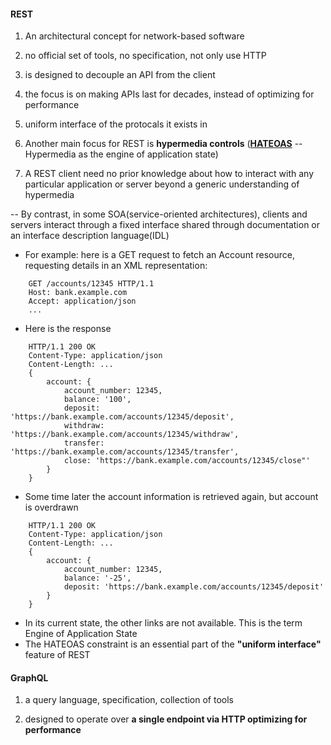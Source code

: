 #### REST
1. An architectural concept for network-based software

2. no official set of tools, no specification, not only use HTTP

3. is designed to decouple an API from the client

4. the focus is on making APIs last for decades, 
   instead of optimizing for performance

5. uniform interface of the protocals it exists in

6. Another main focus for REST is **hypermedia controls** (**[HATEOAS](https://en.wikipedia.org/wiki/HATEOAS)** -- Hypermedia as the engine of application state)

7. A REST client need no prior knowledge about how to interact with any particular application or server beyond a generic understanding of hypermedia

-- By contrast, in some SOA(service-oriented architectures), clients and servers interact through a fixed interface shared through documentation or an interface description language(IDL)

- For example: here is a GET request to fetch an Account resource, requesting details in an XML representation:
```
	GET /accounts/12345 HTTP/1.1
    Host: bank.example.com
    Accept: application/json
    ...
```
- Here is the response
```
	HTTP/1.1 200 OK
    Content-Type: application/json
    Content-Length: ...
    {
    	account: {
    		account_number: 12345,
    		balance: '100',
    		deposit: 'https://bank.example.com/accounts/12345/deposit',
    		withdraw: 'https://bank.example.com/accounts/12345/withdraw',
    		transfer: 'https://bank.example.com/accounts/12345/transfer',
    		close: 'https://bank.example.com/accounts/12345/close"'
    	}
    }
```
- Some time later the account information is retrieved again, but account is overdrawn
```
	HTTP/1.1 200 OK
    Content-Type: application/json
    Content-Length: ...
    {
    	account: {
    		account_number: 12345,
    		balance: '-25',
    		deposit: 'https://bank.example.com/accounts/12345/deposit'
    	}
    }
```
- In its current state, the other links are not available. This is the term Engine of Application State
- The HATEOAS constraint is an essential part of the **"uniform interface"** feature of REST



#### GraphQL
1. a query language, specification, collection of tools

2. designed to operate over **a single endpoint via HTTP optimizing for performance**